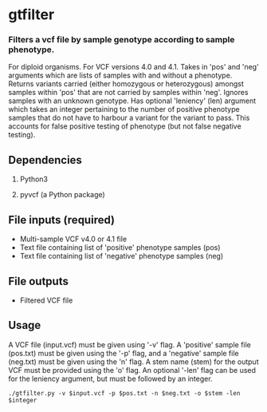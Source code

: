 # gtfilter
### Filters a vcf file by sample genotype according to sample phenotype.
For diploid organisms. For VCF versions 4.0 and 4.1.
Takes in 'pos' and 'neg' arguments which are lists of samples with and without a phenotype. Returns variants carried (either homozygous or heterozygous) amongst samples within 'pos' that are not carried by samples within 'neg'.
Ignores samples with an unknown genotype.
Has optional 'leniency' (len) argument which takes an integer pertaining to the number of positive phenotype samples that do not have to harbour a variant for the variant to pass. This accounts for false positive testing of phenotype (but not false negative testing).


## Dependencies

1. Python3

2. pyvcf (a Python package)


## File inputs (required)

* Multi-sample VCF v4.0 or 4.1 file
* Text file containing list of 'positive' phenotype samples (pos)
* Text file containing list of 'negative' phenotype samples (neg)


## File outputs

* Filtered VCF file


## Usage
A VCF file (input.vcf) must be given using '-v' flag. A 'positive' sample file (pos.txt) must be given using the '-p' flag, and a 'negative' sample file (neg.txt) must be given using the 'n' flag. A stem name (stem) for the output VCF must be provided using the 'o' flag. An optional '-len' flag can be used for the leniency argument, but must be followed by an integer.

    ./gtfilter.py -v $input.vcf -p $pos.txt -n $neg.txt -o $stem -len $integer
